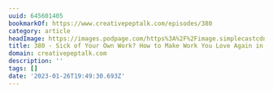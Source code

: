 ```yaml
---
uuid: 645601405
bookmarkOf: https://www.creativepeptalk.com/episodes/380
category: article
headImage: https://images.podpage.com/https%3A%2F%2Fimage.simplecastcdn.com%2Fimages%2F4e866010-eca3-48bf-95ab-1d0101ed9285%2Ff4487308-e04b-46b1-9a24-dc23dcbe90fb%2F3000x3000%2F317.jpg%3Faid%3Drss_feed?auto=format&fill=blur&fit=fill&h=628&w=1200&s=e9c6f8198ea2c063450870d3ec9fcd3d
title: 380 - Sick of Your Own Work? How to Make Work You Love Again in 5 Steps REPLAY
domain: creativepeptalk.com
description: ''
tags: []
date: '2023-01-26T19:49:30.693Z'
---
```



